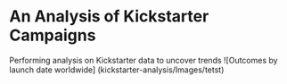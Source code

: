 # An Analysis of Kickstarter Campaigns
Performing analysis on Kickstarter data to uncover trends
![Outcomes by launch date worldwide] (kickstarter-analysis/Images/tetst)
